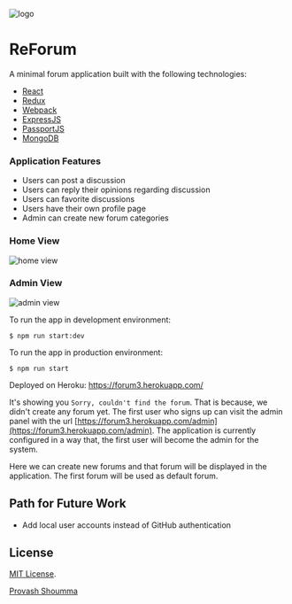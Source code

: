 ![logo](./docs/design_assets/logo.png)


# ReForum
A minimal forum application built with the following technologies:
* [React](https://facebook.github.io/react/)
* [Redux](http://redux.js.org/)
* [Webpack](https://webpack.js.org/)
* [ExpressJS](https://expressjs.com/)
* [PassportJS](http://passportjs.org/)
* [MongoDB](https://www.mongodb.com/)

### Application Features
* Users can post a discussion
* Users can reply their opinions regarding discussion
* Users can favorite discussions
* Users have their own profile page
* Admin can create new forum categories

### Home View
![home view](./docs/design_assets/home_view.jpg)

### Admin View
![admin view](./docs/design_assets/admin_view.jpg)


To run the app in development environment:
```
$ npm run start:dev
```

To run the app in production environment:
```
$ npm run start
```


Deployed on Heroku: https://forum3.herokuapp.com/

It's showing you `Sorry, couldn't find the forum`. That is because, we didn't create any forum yet. The first user who signs up can visit the admin panel with the url [https://forum3.herokuapp.com/admin](https://forum3.herokuapp.com/admin). The application is currently configured in a way that, the first user will become the admin for the system.

Here we can create new forums and that forum will be displayed in the application. The first forum will be used as default forum.

## Path for Future Work
* Add local user accounts instead of GitHub authentication

## License
[MIT License](https://github.com/shoumma/Mister-Poster/blob/master/LICENSE).


[Provash Shoumma](https://twitter.com/proshoumma)
